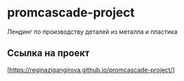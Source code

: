 # promcascade-project

Лендинг по производству деталей из металла и пластика

## Ссылка на проект 
[https://reginazigangirova.github.io/promcascade-project/]